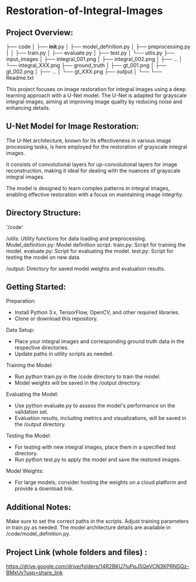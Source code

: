 # Restoration-of-Integral-Images


Project Overview:
------------------

├── code
│   ├── __init__.py
│   ├── model_definition.py
│   ├── preprocessing.py
│ 
│   ├── train.py
│   ├── evaluate.py
│   ├── test.py
│   └── utils.py
├── input_images
│   ├── integral_001.png
│   ├── integral_002.png
│   ├── ...
│   └── integral_XXX.png
├── ground_truth
│   ├── gt_001.png
│   ├── gt_002.png
│   ├── ...
│   └── gt_XXX.png
├── output
│   └── <model weights and results>
└── Readme.txt

This project focuses on image restoration for integral images using a deep learning approach with a U-Net model.
The U-Net is adapted for grayscale integral images, aiming at improving image quality by reducing noise and enhancing details.



U-Net Model for Image Restoration:
-----------------------------------

The U-Net architecture, known for its effectiveness in various image processing tasks, is here employed for 
the restoration of grayscale integral images.

It consists of convolutional layers for up-convolutional layers for image reconstruction, making it 
ideal for dealing with the nuances of grayscale integral images.

The model is designed to learn complex patterns in integral images, enabling effective restoration
with a focus on maintaining image integrity.



Directory Structure:
--------------------

'/code'

  /utils: Utility functions for data loading and preprocessing.
  Model_definition.py: Model definition script.
  train.py: Script for training the model.
  evaluate.py: Script for evaluating the model.
  test.py: Script for testing the model on new data.

/output: Directory for saved model weights and evaluation results.


Getting Started:
----------------

Preparation:

  - Install Python 3.x, TensorFlow, OpenCV, and other required libraries.
  - Clone or download this repository.

Data Setup:

  - Place your integral images and corresponding ground truth data in the respective directories.
  - Update paths in utility scripts as needed.

Training the Model:

  - Run python train.py in the /code directory to train the model.
  - Model weights will be saved in the /output directory.

Evaluating the Model:

  - Use python evaluate.py to assess the model's performance on the validation set.
  - Evaluation results, including metrics and visualizations, will be saved in the /output directory.

Testing the Model:

  - For testing with new integral images, place them in a specified test directory.
  - Run python test.py to apply the model and save the restored images.

Model Weights:

  - For large models, consider hosting the weights on a cloud platform and provide a download link.


Additional Notes:
-----------------

Make sure to set the correct paths in the scripts.
Adjust training parameters in train.py as needed.
The model architecture details are available in /code/model_definition.py.


Project Link (whole folders and files) :
----------------

https://drive.google.com/drive/folders/14R2BKU7IuPpJ5QeVCN3KPRNSQz-BMxUv?usp=share_link
